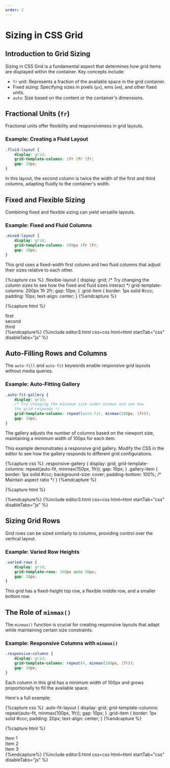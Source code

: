 ```yaml
---
order: 2
---
```


# Sizing in CSS Grid

## Introduction to Grid Sizing

Sizing in CSS Grid is a fundamental aspect that determines how grid items are displayed within the container. Key concepts include:

- `fr` unit: Represents a fraction of the available space in the grid container.
- Fixed sizing: Specifying sizes in pixels (`px`), ems (`em`), and other fixed units.
- `auto`: Size based on the content or the container's dimensions.

## Fractional Units (`fr`)

Fractional units offer flexibility and responsiveness in grid layouts.

### Example: Creating a Fluid Layout

```css
.fluid-layout {
    display: grid;    
    grid-template-columns: 1fr 2fr 1fr;
    gap: 10px;
}
```

In this layout, the second column is twice the width of the first and third columns, adapting fluidly to the container's width.

## Fixed and Flexible Sizing

Combining fixed and flexible sizing can yield versatile layouts.

### Example: Fixed and Fluid Columns

```css
.mixed-layout {
    display: grid;
    grid-template-columns: 200px 1fr 3fr;
    gap: 10px;
}
```

This grid uses a fixed-width first column and two fluid columns that adjust their sizes relative to each other.


{%capture css %}
.flexible-layout {
    display: grid;
    /* Try changing the column sizes to see 
    how the fixed and fluid sizes interact */
    grid-template-columns: 200px 1fr 2fr;
    gap: 10px;
}
.grid-item {
    border: 1px solid #ccc;
    padding: 10px;
    text-align: center;
}
{%endcapture %}

{%capture html %}
<div class="flexible-layout">
    <div class="grid-item">first</div>
    <div class="grid-item">second</div>
    <div class="grid-item">third</div>
</div>
{%endcapture%}
{%include editor3.html css=css html=html startTab="css" disableTabs="js" %}

## Auto-Filling Rows and Columns

The `auto-fill` and `auto-fit` keywords enable responsive grid layouts without media queries.

### Example: Auto-Fitting Gallery

```css
.auto-fit-gallery {
    display: grid;
    /* Try changing the minimum size under minmax and see how
    the grid responds */
    grid-template-columns: repeat(auto-fit, minmax(100px, 1fr));
    gap: 10px;
}
```

The gallery adjusts the number of columns based on the viewport size, maintaining a minimum width of 100px for each item.

This example demonstrates a responsive grid gallery. Modify the CSS in the editor to see how the gallery responds to different grid configurations.

{%capture css %}
.responsive-gallery {
display: grid;
grid-template-columns: repeat(auto-fit, minmax(150px, 1fr));
gap: 10px;
}
.gallery-item {
border: 1px solid #ccc;
background-size: cover;
padding-bottom: 100%; /* Maintain aspect ratio */
}
{%endcapture %}

{%capture html %}

<div class="responsive-gallery">
    <div class="gallery-item" style="background-image: url('https://picsum.photos/150/150?random=1');"></div>
    <div class="gallery-item" style="background-image: url('https://picsum.photos/150/150?random=2');"></div>
    <div class="gallery-item" style="background-image: url('https://picsum.photos/150/150?random=3');"></div>
    <div class="gallery-item" style="background-image: url('https://picsum.photos/150/150?random=4');"></div>
    <div class="gallery-item" style="background-image: url('https://picsum.photos/150/150?random=5');"></div>
    <div class="gallery-item" style="background-image: url('https://picsum.photos/150/150?random=6');"></div>
    <!-- Additional gallery items here -->
</div>
{%endcapture%}
{%include editor3.html css=css html=html startTab="css" disableTabs="js" %}

## Sizing Grid Rows

Grid rows can be sized similarly to columns, providing control over the vertical layout.

### Example: Varied Row Heights

```css
.varied-rows {
    display: grid;
    grid-template-rows: 100px auto 50px;
    gap: 10px;
}
```

This grid has a fixed-height top row, a flexible middle row, and a smaller bottom row.

## The Role of `minmax()`

The `minmax()` function is crucial for creating responsive layouts that adapt while maintaining certain size constraints.

### Example: Responsive Columns with `minmax()`

```css
.responsive-columns {
    display: grid;
    grid-template-columns: repeat(4, minmax(100px, 1fr));
    gap: 10px;
}
```

Each column in this grid has a minimum width of 100px and grows proportionally to fill the available space.

Here's a full example:



{%capture css %}
.auto-fit-layout {
    display: grid;
    grid-template-columns: repeat(auto-fit, minmax(100px, 1fr));
    gap: 10px;
}
.grid-item {
    border: 1px solid #ccc;
    padding: 20px;
    text-align: center;
}
{%endcapture %}

{%capture html %}
<div class="auto-fit-layout">
    <div class="grid-item">Item 1</div>
    <div class="grid-item">Item 2</div>
    <div class="grid-item">Item 3</div>
    <!-- Add more items if needed -->
</div>
{%endcapture%}
{%include editor3.html css=css html=html startTab="css" disableTabs="js" %}



